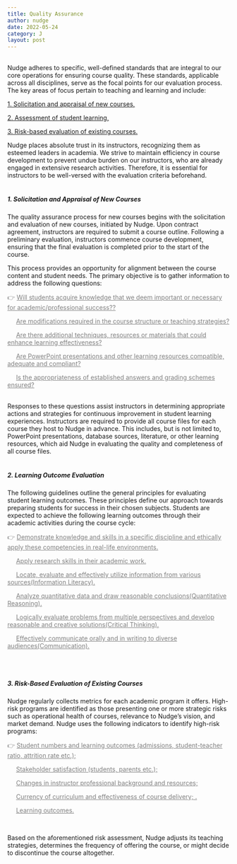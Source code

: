 ```yaml
---
title: Quality Assurance
author: nudge
date: 2022-05-24
category: J
layout: post
---
```


<br>
Nudge adheres to specific, well-defined standards that are integral to our core operations for ensuring course quality. These standards, applicable across all disciplines, serve as the focal points for our evaluation process. The key areas of focus pertain to teaching and learning and include:

<u>1. Solicitation and appraisal of new courses,</u>

<u>2. Assessment of student learning,</u>

<u>3. Risk-based evaluation of existing courses.</u>

Nudge places absolute trust in its instructors, recognizing them as esteemed leaders in academia. We strive to maintain efficiency in course development to prevent undue burden on our instructors, who are already engaged in extensive research activities. Therefore, it is essential for instructors to be well-versed with the evaluation criteria beforehand.
<br>
<br>

##### 1.	Solicitation and Appraisal of New Courses 
The quality assurance process for new courses begins with the solicitation and evaluation of new courses, initiated by Nudge. Upon contract agreement, instructors are required to submit a course outline. Following a preliminary evaluation, instructors commence course development, ensuring that the final evaluation is completed prior to the start of the course.

This process provides an opportunity for alignment between the course content and student needs. The primary objective is to gather information to address the following questions: 

<font color="gray">

👉 <u>Will students acquire knowledge that we deem important or necessary for academic/professional success??</u><br>

&nbsp;&nbsp;&nbsp;&nbsp;&nbsp;<u>Are modifications required in the course structure or teaching strategies? </u><br>

&nbsp;&nbsp;&nbsp;&nbsp;&nbsp;<u>Are there additional techniques, resources or materials that could enhance learning effectiveness? </u><br>

&nbsp;&nbsp;&nbsp;&nbsp;&nbsp;<u>Are PowerPoint presentations and other learning resources compatible, adequate and compliant? </u><br>

&nbsp;&nbsp;&nbsp;&nbsp;&nbsp;<u>Is the appropriateness of established answers and grading schemes ensured?</u><br>
</font>
<br>

Responses to these questions assist instructors in determining appropriate actions and strategies for continuous improvement in student learning experiences. Instructors are required to provide all course files for each course they host to Nudge in advance. This includes, but is not limited to, PowerPoint presentations, database sources, literature, or other learning resources, which aid Nudge in evaluating the quality and completeness of all course files.
<br>
<br>

##### 2. Learning Outcome Evaluation 
The following guidelines outline the general principles for evaluating student learning outcomes. These principles define our approach towards preparing students for success in their chosen subjects. Students are expected to achieve the following learning outcomes through their academic activities during the course cycle:

<font color="gray">
  
👉 <u>Demonstrate knowledge and skills in a specific discipline and ethically apply these competencies in real-life environments. </u><br>

&nbsp;&nbsp;&nbsp;&nbsp;&nbsp;<u>Apply research skills in their academic work.</u><br>
  
&nbsp;&nbsp;&nbsp;&nbsp;&nbsp;<u>Locate, evaluate and effectively utilize information from various sources(Information Literacy).</u><br>
  
&nbsp;&nbsp;&nbsp;&nbsp;&nbsp;<u>Analyze quantitative data and draw reasonable conclusions(Quantitative Reasoning).</u><br>
  
&nbsp;&nbsp;&nbsp;&nbsp;&nbsp;<u>Logically evaluate problems from multiple perspectives and develop reasonable and creative solutions(Critical Thinking).</u><br>

&nbsp;&nbsp;&nbsp;&nbsp;&nbsp;<u>Effectively communicate orally and in writing to diverse audiences(Communication).</u><br>

</font>
<br>
<br>

##### 3.	Risk-Based Evaluation of Existing Courses 
Nudge regularly collects metrics for each academic program it offers. High-risk programs are identified as those presenting one or more strategic risks such as operational health of courses, relevance to Nudge’s vision, and market demand. Nudge uses the following indicators to identify high-risk programs: 

<font color="gray">

👉  <u>Student numbers and learning outcomes (admissions, student-teacher ratio, attrition rate etc.); </u><br>

&nbsp;&nbsp;&nbsp;&nbsp;&nbsp;<u>Stakeholder satisfaction (students, parents etc.); </u><br>

&nbsp;&nbsp;&nbsp;&nbsp;&nbsp;<u>Changes in instructor professional background and resources;</u><br>

&nbsp;&nbsp;&nbsp;&nbsp;&nbsp;<u>Currency of curriculum and effectiveness of course delivery; .</u><br>

&nbsp;&nbsp;&nbsp;&nbsp;&nbsp;<u>Learning outcomes. </u><br>

</font>
<br>

Based on the aforementioned risk assessment, Nudge adjusts its teaching strategies, determines the frequency of offering the course, or might decide to discontinue the course altogether.
 
<br>
<br>
